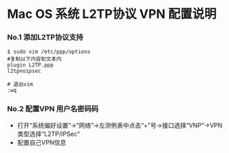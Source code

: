 # Mac OS 系统 L2TP协议 VPN 配置说明

### No.1 添加L2TP协议支持

```
$ sudo vim /etc/ppp/options
#复制以下内容到文本内
plugin L2TP.ppp
l2tpnoipsec

# 退出vim
:wq
```

### No.2 配置VPN 用户名密码码

- 打开“系统偏好设置”->“网络”->左测例表中点击“+”号->接口选择“VNP”->VPN类型选择“L2TP/IPSec“
- 配置自己VPN信息